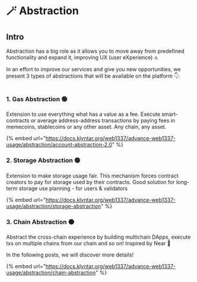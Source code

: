 # 🪄 Abstraction

## Intro

Abstraction has a big role as it allows you to move away from predefined functionality and expand it, improving UX (user eXperience) :top:

In an effort to improve our services and give you new opportunities, we present 3 types of abstractions that will be available on the platform 👇:

<figure><img src="../../../.gitbook/assets/Abstractions.svg" alt=""><figcaption></figcaption></figure>

### 1. Gas Abstraction 🟢

Extension to use everything what has a value as a fee. Execute smart-contracts or average address-address transactions by paying fees in memecoins, stablecoins or any other asset. Any chain, any asset.

{% embed url="https://docs.klyntar.org/web1337/advance-web1337-usage/abstraction/account-abstraction-2.0" %}

### 2. Storage Abstraction 🟢

Extension to make storage usage fair. This mechanism forces contract creators to pay for storage used by their contracts. Good solution for long-term storage use planning - for users & validators

{% embed url="https://docs.klyntar.org/web1337/advance-web1337-usage/abstraction/storage-abstraction" %}

### 3. Chain Abstraction 🟠

Abstract the cross-chain experience by building multichain DApps, execute txs on multiple chains from our chain and so on! Inspired by Near 🤖

In the following posts, we will discover more details!

{% embed url="https://docs.klyntar.org/web1337/advance-web1337-usage/abstraction/chain-abstraction" %}

